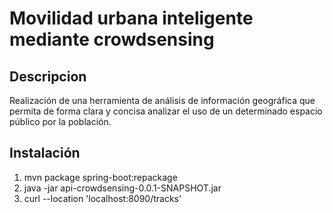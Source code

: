# Movilidad urbana inteligente mediante crowdsensing

## Descripcion
Realización de una herramienta de análisis de información geográfica que permita de forma clara y concisa analizar el uso de un determinado espacio público por la población.

## Instalación
1. mvn package spring-boot:repackage
2. java -jar api-crowdsensing-0.0.1-SNAPSHOT.jar
3. curl --location 'localhost:8090/tracks'